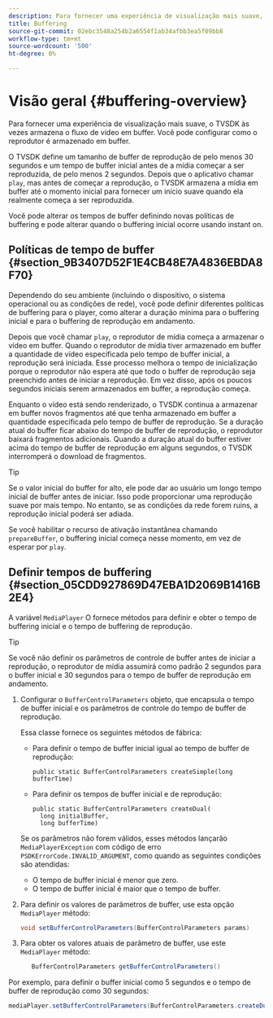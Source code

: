 ```yaml
---
description: Para fornecer uma experiência de visualização mais suave, o TVSDK às vezes armazena o fluxo de vídeo em buffer. Você pode configurar como o reprodutor é armazenado em buffer.
title: Buffering
source-git-commit: 02ebc3548a254b2a6554f1ab34afbb3ea5f09bb8
workflow-type: tm+mt
source-wordcount: '500'
ht-degree: 0%

---
```


# Visão geral {#buffering-overview}

Para fornecer uma experiência de visualização mais suave, o TVSDK às vezes armazena o fluxo de vídeo em buffer. Você pode configurar como o reprodutor é armazenado em buffer.

O TVSDK define um tamanho de buffer de reprodução de pelo menos 30 segundos e um tempo de buffer inicial antes de a mídia começar a ser reproduzida, de pelo menos 2 segundos. Depois que o aplicativo chamar `play`, mas antes de começar a reprodução, o TVSDK armazena a mídia em buffer até o momento inicial para fornecer um início suave quando ela realmente começa a ser reproduzida.

Você pode alterar os tempos de buffer definindo novas políticas de buffering e pode alterar quando o buffering inicial ocorre usando instant on.

## Políticas de tempo de buffer {#section_9B3407D52F1E4CB48E7A4836EBDA8F70}

Dependendo do seu ambiente (incluindo o dispositivo, o sistema operacional ou as condições de rede), você pode definir diferentes políticas de buffering para o player, como alterar a duração mínima para o buffering inicial e para o buffering de reprodução em andamento.

Depois que você chamar `play`, o reprodutor de mídia começa a armazenar o vídeo em buffer. Quando o reprodutor de mídia tiver armazenado em buffer a quantidade de vídeo especificada pelo tempo de buffer inicial, a reprodução será iniciada. Esse processo melhora o tempo de inicialização porque o reprodutor não espera até que todo o buffer de reprodução seja preenchido antes de iniciar a reprodução. Em vez disso, após os poucos segundos iniciais serem armazenados em buffer, a reprodução começa.

Enquanto o vídeo está sendo renderizado, o TVSDK continua a armazenar em buffer novos fragmentos até que tenha armazenado em buffer a quantidade especificada pelo tempo de buffer de reprodução. Se a duração atual do buffer ficar abaixo do tempo de buffer de reprodução, o reprodutor baixará fragmentos adicionais. Quando a duração atual do buffer estiver acima do tempo de buffer de reprodução em alguns segundos, o TVSDK interromperá o download de fragmentos.

>[!TIP]
>
>Se o valor inicial do buffer for alto, ele pode dar ao usuário um longo tempo inicial de buffer antes de iniciar. Isso pode proporcionar uma reprodução suave por mais tempo. No entanto, se as condições da rede forem ruins, a reprodução inicial poderá ser adiada.

Se você habilitar o recurso de ativação instantânea chamando `prepareBuffer`, o buffering inicial começa nesse momento, em vez de esperar por `play`.

## Definir tempos de buffering {#section_05CDD927869D47EBA1D2069B1416B2E4}

A variável `MediaPlayer` O fornece métodos para definir e obter o tempo de buffering inicial e o tempo de buffering de reprodução.

>[!TIP]
>
>Se você não definir os parâmetros de controle de buffer antes de iniciar a reprodução, o reprodutor de mídia assumirá como padrão 2 segundos para o buffer inicial e 30 segundos para o tempo de buffer de reprodução em andamento.

1. Configurar o `BufferControlParameters` objeto, que encapsula o tempo de buffer inicial e os parâmetros de controle do tempo de buffer de reprodução.

   Essa classe fornece os seguintes métodos de fábrica:

   * Para definir o tempo de buffer inicial igual ao tempo de buffer de reprodução:

     ```
     public static BufferControlParameters createSimple(long bufferTime)
     ```

   * Para definir os tempos de buffer inicial e de reprodução:

     ```
     public static BufferControlParameters createDual( 
       long initialBuffer,  
       long bufferTime)
     ```

   Se os parâmetros não forem válidos, esses métodos lançarão `MediaPlayerException` com código de erro `PSDKErrorCode.INVALID_ARGUMENT`, como quando as seguintes condições são atendidas:

   * O tempo de buffer inicial é menor que zero.
   * O tempo de buffer inicial é maior que o tempo de buffer.

1. Para definir os valores de parâmetros de buffer, use esta opção `MediaPlayer` método:

   ```java
   void setBufferControlParameters(BufferControlParameters params)
   ```

1. Para obter os valores atuais de parâmetro de buffer, use este `MediaPlayer` método:

   ```java
      BufferControlParameters getBufferControlParameters()  
   ```

<!--<a id="example_DE0580B3AD404635825D3301C1F096B6"></a>-->

Por exemplo, para definir o buffer inicial como 5 segundos e o tempo de buffer de reprodução como 30 segundos:

```java
mediaPlayer.setBufferControlParameters(BufferControlParameters.createDual(5000, 30000));
```
